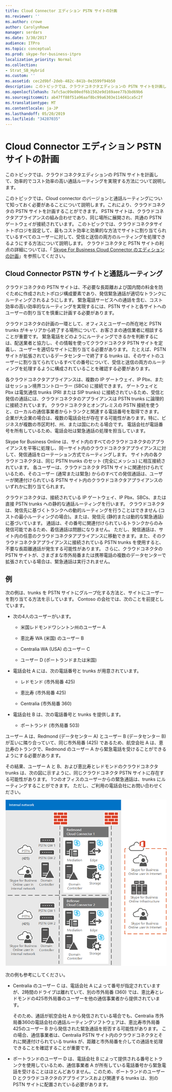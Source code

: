 ```yaml
---
title: Cloud Connector エディション PSTN サイトの計画
ms.reviewer: ''
ms.author: crowe
author: CarolynRowe
manager: serdars
ms.date: 3/30/2017
audience: ITPro
ms.topic: conceptual
ms.prod: skype-for-business-itpro
localization_priority: Normal
ms.collection:
- Strat_SB_Hybrid
ms.custom: ''
ms.assetid: cec2d9bf-2deb-482c-841b-0e3599f94b50
description: このトピックでは、クラウドコネクタエディションの PSTN サイトを計画して、効率的でコスト効率の高い通話ルーティングを実現する方法について説明します。
ms.openlocfilehash: 7afc5ac09e80edf6b1502e9d169aee77b3bd69b6
ms.sourcegitcommit: ab47ff88f51a96aaf8bc99a6303e114d41ca5c2f
ms.translationtype: MT
ms.contentlocale: ja-JP
ms.lasthandoff: 05/20/2019
ms.locfileid: "34287035"
---
```

# <a name="plan-for-cloud-connector-edition-pstn-sites"></a>Cloud Connector エディション PSTN サイトの計画
 
このトピックでは、クラウドコネクタエディションの PSTN サイトを計画して、効率的でコスト効率の高い通話ルーティングを実現する方法について説明します。
  
このトピックでは、Cloud connector のバージョンと通話ルーティングについて知っておく必要があることについて説明します。これにより、クラウドコネクタの PSTN サイトを計画することができます。 PSTN サイトは、クラウドコネクタアプライアンスの組み合わせであり、同じ場所に展開され、共通の PSTN ゲートウェイが接続されています。 このトピックでは、クラウドコネクタサイトトポロジを設定して、最もコスト効率と効果的な方法でサイトに割り当てられているすべてのユーザーに対して、受信と送信の両方のルーティングを処理できるようにする方法について説明します。 クラウドコネクタと PSTN サイトの利点の詳細については、「 [Skype For Business Cloud Connector のエディションの計画](plan-skype-for-business-cloud-connector-edition.md)」を参照してください。 
  
## <a name="cloud-connector-pstn-sites-and-call-routing"></a>Cloud Connector PSTN サイトと通話ルーティング

クラウドコネクタの PSTN サイトは、不必要な長距離および国内間の料金を防ぐために作成されたトポロジ構成要素であり、発信緊急通話が適切なトランクにルーティングされるようにします。 緊急電話サービスへの通話を含む、コスト効率の高い効率的なルーティングを実現するには、PSTN サイトと各サイトへのユーザーの割り当てを慎重に計画する必要があります。 
  
クラウドコネクタの計画の一環として、オフィスとユーザーの所在地と PSTN trunks がキャリアから終了する場所について、お客さまの通信業者に相談することが重要です。 緊急電話をどのようにルーティングできるかを判断するには、配送業者と協力し、その情報を使ってクラウドコネクタ PSTN サイトを定義し、ユーザーを適切なサイトに割り当てる必要があります。 たとえば、PSTN サイトが拡張されているデータセンターで終了する trunks は、そのサイトのユーザーに割り当てられているすべての番号について、受信と送信の両方のルーティングを処理するように構成されていることを確認する必要があります。 
  
各クラウドコネクタアプライアンスは、複数の IP ゲートウェイ、IP Pbx、またはセッション境界コントローラー (SBCs) に接続できます。 ゲートウェイと Pbx は電気通信 trunks (PRI または SIP trunks) に接続されているため、受信と発信の通話には、クラウドコネクタのアプライアンスは PSTN trunks に論理的に接続されています。 クラウドコネクタとオンプレミスの PSTN 接続を使うと、ローカルの通信事業者からトランクと関連する電話番号を取得できます。 企業が大企業の場合は、複数の電話会社が存在する可能性があります。特に、ビジネスが複数の市区町村、州、または国にわたる場合です。 電話会社が電話番号を所有しているため、電話会社は緊急通話の処理を担当しています。
  
Skype for Business Online は、サイト内のすべてのクラウドコネクタのアプライアンスを平等に処理し、同一サイト内のクラウドコネクタアプライアンスに対して、発信通話をローテーション方式でルーティングします。 サイト内の各クラウドコネクタは、同じ PSTN trunks のセット (完全にメッシュ) に相互接続されています。 各ユーザーは、クラウドコネクタ PSTN サイトに関連付けられているため、そのユーザー (通常または緊急) からのすべての発信通話は、ユーザーが関連付けられている PSTN サイト内のクラウドコネクタアプライアンスのいずれかに割り当てられます。 
  
クラウドコネクタは、接続されている IP ゲートウェイ、IP Pbx、SBCs、または直接 PSTN trunks への静的な通話ルーティングを行います。 クラウドコネクタは、発信先に基づくトランクへの動的ルーティングを行うことはできません (コストの最小ルーティングの場合)。または、発信元 (静的または動的な緊急通話) に基づいています。 通話は、その番号に関連付けられているトランクからのみ発信可能であるため、着信通話は問題になりません。 ただし、発信通話は、サイト内の任意のクラウドコネクタアプライアンスに移動できます。また、そのクラウドコネクタアプライアンスに接続されている PSTN trunks を使用すると、不要な長距離通話が発生する可能性があります。 さらに、クラウドコネクタの PSTN サイトが、さまざまな市外局番または携帯電話の複数のデータセンターで拡張されている場合は、緊急通話は実行されません。
  
## <a name="an-example"></a>例

次の例は、trunks を PSTN サイトにグループ化する方法と、サイトにユーザーを割り当てる方法を示しています。 Contoso の会社では、次のことを前提としています。
  
- 次の4人のユーザーがいます。 
    
  - 米国レドモンドワシントン州のユーザー A
    
  - 恵比寿 WA (米国) のユーザー B
    
  - Centralia WA (USA) のユーザー C
    
  - ユーザー D (ポートランドまたは米国)
    
- 電話会社 A には、次の電話番号と trunks が用意されています。
    
  - レドモンド (市外局番 425)
    
  - 恵比寿 (市外局番 425)
    
  - Centralia (市外局番 360)
    
- 電話会社 B は、次の電話番号と trunks を提供します。
    
  -  ポートランド (市外局番 503)
    
ユーザー A は、Redmond (データセンター A) とユーザー B (データセンター B) が互いに隣り合っていて、同じ市外局番 (425) であるため、航空会社 A は、恵比寿のトランクで、Redmond のユーザー A から緊急電話を受けることができるようにする必要があります。 
  
その結果、ユーザー A と B、および恵比寿とレドモンドのクラウドコネクタ trunks は、次の図に示すように、同じクラウドコネクタ PSTN サイトに存在する可能性があります。 1つのオフィスのユーザーからの緊急通話は、trunks にルーティングすることができます。 ただし、ご利用の電話会社にお問い合わせください。
  
![PSTN サイトをセットアップする方法](../../media/2659caa7-9c18-4d4f-9c7a-61d0e6a07dc3.png)
  
次の例も参考にしてください。
  
- Centralia のユーザー C は、電話会社 A によって番号が指定されていますが、2時間のドライブは離れていて、別の市外局番 (360) では、恵比寿とレドモンドの425市外局番のユーザーを他の通信事業者から提供されています。 
    
    そのため、通話が航空会社 A から発信されている場合でも、Centralia 市外局番360の電話会社の通話ルーティングソフトウェアは、恵比寿市外局番425のユーザー B から発信された緊急通話を拒否する可能性があります。 この場合、通信事業者は、Centralia PSTN サイト内のクラウドコネクタとそれに関連付けられている trunks が、距離と市外局番を介しての通話を処理できることを確認することが重要です。
    
- ポートランドのユーザー D は、電話会社 B によって提供される番号とトランクを使用しているため、通信事業者 A が所有している電話番号から緊急電話を受けることはほとんどありません。このため、ポートランドのユーザー D とクラウドコネクタのアプライアンスおよび関連する trunks は、別の PSTN サイトに配置されている必要があります。
    

